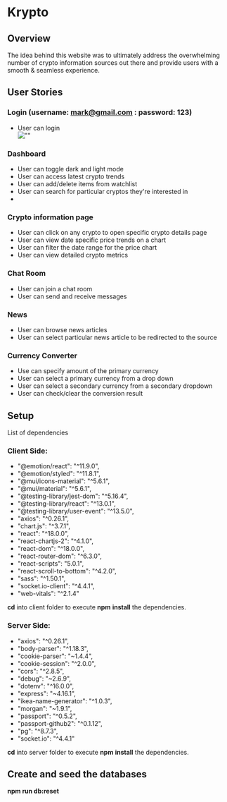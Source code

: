 # Krypto

## Overview
The idea behind this website was to ultimately address the overwhelming number of crypto information sources out there and provide users with a smooth & seamless experience.

## User Stories

### Login (username: mark@gmail.com : password: 123)
- User can login <br />
![""](https://github.com/JustinMul/Krypto/blob/main/docs/loginGif.gif?raw=true)

### Dashboard
- User can toggle dark and light mode
- User can access latest crypto trends
- User can add/delete items from watchlist
- User can search for particular cryptos they're interested in
- 

### Crypto information page
- User can click on any crypto to open specific crypto details page
- User can view date specific price trends on a chart
- User can filter the date range for the price chart 
- User can view detailed crypto metrics

### Chat Room 
- User can join a chat room
- User can send and receive messages

### News
- User can browse news articles
- User can select particular news article to be redirected to the source

### Currency Converter
- Use can specify amount of the primary currency
- User can select a primary currency from a drop down
- User can select a secondary currency from a  secondary  dropdown
- User can check/clear the conversion result


## Setup
List of dependencies

### Client Side:
- "@emotion/react": "^11.9.0",
- "@emotion/styled": "^11.8.1",
- "@mui/icons-material": "^5.6.1",
- "@mui/material": "^5.6.1",
- "@testing-library/jest-dom": "^5.16.4",
- "@testing-library/react": "^13.0.1",
- "@testing-library/user-event": "^13.5.0",
- "axios": "^0.26.1",
- "chart.js": "^3.7.1",
- "react": "^18.0.0",
- "react-chartjs-2": "^4.1.0",
- "react-dom": "^18.0.0",
- "react-router-dom": "^6.3.0",
- "react-scripts": "5.0.1",
- "react-scroll-to-bottom": "^4.2.0",
- "sass": "^1.50.1",
- "socket.io-client": "^4.4.1",
- "web-vitals": "^2.1.4"

**cd** into client folder to execute **npm** **install** the dependencies.


### Server Side:

- "axios": "^0.26.1",
- "body-parser": "^1.18.3",
- "cookie-parser": "~1.4.4",
- "cookie-session": "^2.0.0",
- "cors": "^2.8.5",
- "debug": "~2.6.9",
- "dotenv": "^16.0.0",
- "express": "~4.16.1",
- "ikea-name-generator": "^1.0.3",
- "morgan": "~1.9.1",
- "passport": "^0.5.2",
- "passport-github2": "^0.1.12",
- "pg": "^8.7.3",
- "socket.io": "^4.4.1"


**cd** into server folder to execute **npm** **install** the dependencies.


## Create and seed the databases
**npm run db:reset**
